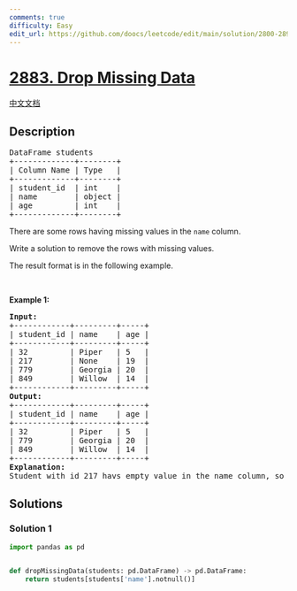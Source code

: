 ```yaml
---
comments: true
difficulty: Easy
edit_url: https://github.com/doocs/leetcode/edit/main/solution/2800-2899/2883.Drop%20Missing%20Data/README_EN.md
---
```


<!-- problem:start -->

# [2883. Drop Missing Data](https://leetcode.com/problems/drop-missing-data)

[中文文档](/solution/2800-2899/2883.Drop%20Missing%20Data/README.md)

## Description

<pre>
DataFrame students
+-------------+--------+
| Column Name | Type   |
+-------------+--------+
| student_id  | int    |
| name        | object |
| age         | int    |
+-------------+--------+
</pre>

<p>There are some rows having missing values in the <code>name</code> column.</p>

<p>Write a solution to remove the rows with missing values.</p>

<p>The result format is in the following example.</p>

<p>&nbsp;</p>
<p><strong class="example">Example 1:</strong></p>

<pre>
<strong>Input:
</strong>+------------+---------+-----+
| student_id | name    | age |
+------------+---------+-----+
| 32         | Piper   | 5   |
| 217        | None    | 19  |
| 779        | Georgia | 20  |
| 849        | Willow  | 14  |
+------------+---------+-----+
<strong>Output:
</strong>+------------+---------+-----+
| student_id | name    | age |
+------------+---------+-----+
| 32         | Piper   | 5   |
| 779        | Georgia | 20  | 
| 849        | Willow  | 14  | 
+------------+---------+-----+
<strong>Explanation:</strong> 
Student with id 217 havs empty value in the name column, so it will be removed.</pre>

## Solutions

<!-- solution:start -->

### Solution 1

<!-- tabs:start -->

```python
import pandas as pd


def dropMissingData(students: pd.DataFrame) -> pd.DataFrame:
    return students[students['name'].notnull()]
```

<!-- tabs:end -->

<!-- solution:end -->

<!-- problem:end -->
